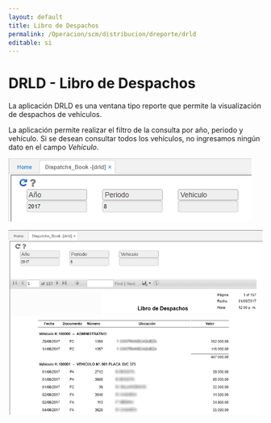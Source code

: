 ```yaml
---
layout: default
title: Libro de Despachos
permalink: /Operacion/scm/distribucion/dreporte/drld
editable: si
---
```


# DRLD - Libro de Despachos

La aplicación DRLD es una ventana tipo reporte que permite la visualización de despachos de vehículos.  

La aplicación permite realizar el filtro de la consulta por año, periodo y vehículo. Si se desean consultar todos los vehículos, no ingresamos ningún dato en el campo _Vehículo_.  

![](drld.png)

![](drld1.png)

